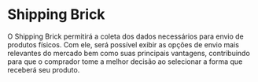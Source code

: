 # Shipping Brick

O Shipping Brick permitirá a coleta dos dados necessários para envio de produtos físicos. Com ele, será possível exibir as opções de envio mais relevantes do mercado bem como suas principais vantagens, contribuindo para que o comprador tome a melhor decisão ao selecionar a forma que receberá seu produto.
